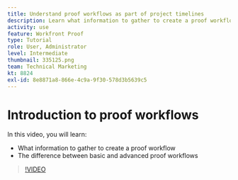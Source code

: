 ```yaml
---
title: Understand proof workflows as part of project timelines
description: Learn what information to gather to create a proof workflow and the difference between basic and advanced proof workflows in [!DNL  Workfront].
activity: use
feature: Workfront Proof
type: Tutorial
role: User, Administrator
level: Intermediate
thumbnail: 335125.png
team: Technical Marketing
kt: 8824
exl-id: 8e8871a8-866e-4c9a-9f30-578d3b5639c5
---
```

# Introduction to proof workflows

In this video, you will learn:

* What information to gather to create a proof workflow
* The difference between basic and advanced proof workflows

>[!VIDEO](https://video.tv.adobe.com/v/335125/?quality=12)



